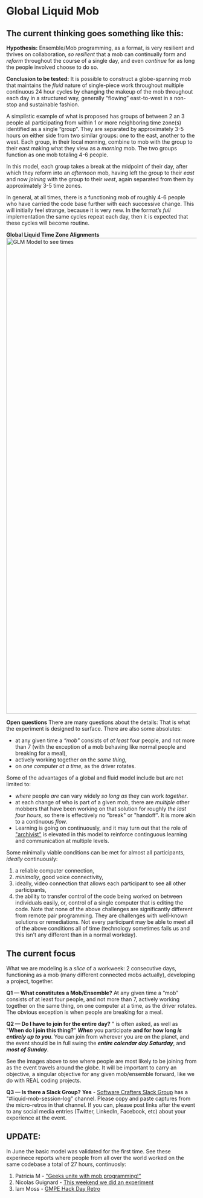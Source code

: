 # Global Liquid Mob

## The current thinking goes something like this:
**Hypothesis:** Ensemble/Mob programming, as a format, is very resilient and thrives on collaboration, _so resilient_ that a mob can continually form and _reform_ throughout the course of a single day, and even _continue_ for as long the people involved choose to do so.

**Conclusion to be tested:** It is possible to construct a globe-spanning mob that maintains the _fluid_ nature of single-piece work throughout multiple continuous 24 hour cycles by changing the makeup of the mob throughout each day in a structured way, generally “flowing” east-to-west in a non-stop and sustainable fashion.

A simplistic example of what is proposed has groups of between 2 an 3 people all participating from within 1 or more neighboring time zone(s) identified as a single “group”. They are separated by approximately 3-5 hours on either side from two similar groups: one to the east, another to the west. Each group, in their local morning, combine to mob with the group to their east making what they view as a _morning_ mob. The two groups function as one mob totaling 4-6 people.

In this model, each group takes a break at the midpoint of their day, after which they reform into an _afternoon_ mob, having left the group to their _east_ and now _joining_ with the group to their _west_, again separated from them by approximately 3-5 time zones.

In general, at all times, there is a functioning mob of roughly 4-6 people who have carried the code base further with each successive change. This will initially feel strange, because it is very new. In the format’s _full_ implementation the same cycles repeat each day, then it is expected that these cycles will become routine.

**Global Liquid Time Zone Alignments**<img width="1261" alt="GLM Model to see times" src="https://user-images.githubusercontent.com/18386890/122687417-601a0a00-d1e4-11eb-94a7-59aacb4744b2.png">


**Open questions**
There are many questions about the details: That is what the experiment is designed to surface. There are also some absolutes:
* at any given time a _“mob"_ consists of _at least_ four people, and not more than 7 (with the exception of a mob behaving like normal people and breaking for a meal),
* actively working together on the _same thing_, 
* on _one computer at a time_, as the driver rotates.

Some of the advantages of a global and fluid model include but are not limited to:
* _where_ people _are_ can vary widely _so long as_ they can work _together_.
* at each change of who is part of a given mob, there are _multiple_ other mobbers 
that have been working on that solution for roughly _the last four hours_, so there is effectively no "break" or "handoff". 
It is more akin to a continuous _flow_.
* Learning is going on continuously, and it may turn out that the role of ["archivist"](https://github.com/willemlarsen/mobprogrammingrpg/blob/master/theArchivist.pdf) is elevated in this model to reinforce continguous learning and communication at multiple levels.


Some minimally viable conditions can be met for almost all participants, _ideally_ continuously: 
1. a reliable computer connection, 
2. _minimally_, good voice connectivity, 
3. ideally, video connection that allows each participant to see all other participants, 
4. the ability to transfer control of the code being worked on between individuals easily, or, control of a single computer that is editing the code.
Note that none of the above challenges are significantly different from remote pair programming. They are challenges with well-known solutions or remediations. Not every participant may be able to meet all of the above conditions all of time (technology sometimes fails us and this isn't any different than in a normal workday).

## The current focus

What we are modeling is a _slice_ of a workweek: 2 consecutive days, functioning as a mob (many different connected mobs actually), developing a project, together.

**Q1 — What constitutes a Mob/Ensemble?**
At any given time a “mob" consists of at least four people, and not more than 7,
actively working together on the same thing,
on one computer at a time, as the driver rotates. The obvious exception is when people are breaking for a meal.

**Q2 — Do I have to join for the entire day?** " is often asked, as well as "**When do I join this thing?**" 
**_When_** you participate **and for how long _is entirely up to you_**. You can join from wherever you are on the planet, and the event should be in full swing the _**entire calendar day Saturday**_, and _**most of Sunday**_.

See the images above to see where people are most likely to be joining from as the event travels around the globe.
It will be important  to carry an objective, a singular objective for any given mob/ensemble forward, like we do with REAL coding projects. 

**Q3 —  Is there a Slack Group?**
**Yes** - [Software Crafters Slack Group](https://slack.softwarecrafters.org/) has a "#liquid-mob-session-log" channel. Please copy and paste captures from the micro-retros in that channel. If you can, please post links after the event to any social media entries (Twitter, LinkedIn, Facebook, etc) about your experience at the event.

## UPDATE:
In June the basic model was validated for the first time. See these experinece reports where people from all over the world worked on the same codebase a total of 27 hours, continuosly:
1. Patricia M - ["Geeks unite with mob programming!"](https://www.linkedin.com/pulse/geeks-unite-mob-programming-patricia-m-/)
2. Nicolas Guignard -  [This weekend we did an experiment](https://www.linkedin.com/posts/nicolas-guignard_opensource-mobprogramming-liquidmob-activity-6810322735856799744-cWuD)
3. Iam Moss - [GMPE Hack Day Retro](https://docs.google.com/document/d/1IwL1HWIuCaud5_5piKrUQHFFuk-Ap-FVb-y9d06tFtw/edit#heading=h.2tsuohip6vug)
